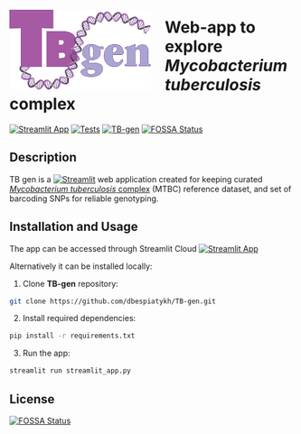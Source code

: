 <img align ="left" src=./assets/logo.svg width=250px style="padding-right: 25px; padding-top: 25px;">

# Web-app to explore _Mycobacterium tuberculosis_ complex

[![Streamlit App](https://static.streamlit.io/badges/streamlit_badge_black_white.svg)](https://tb-gen.streamlit.app)
[![Tests](https://github.com/dbespiatykh/TB-gen/actions/workflows/main.yml/badge.svg?branch=main)](https://github.com/dbespiatykh/TB-gen/actions/workflows/main.yml)
[![TB-gen](https://img.shields.io/endpoint?url=https://cloud.cypress.io/badge/simple/tsa7nt/main&style=flat&logo=cypress)](https://cloud.cypress.io/projects/tsa7nt/runs)
[![FOSSA Status](https://app.fossa.com/api/projects/git%2Bgithub.com%2Fdbespiatykh%2FTB-gen.svg?type=shield)](https://app.fossa.com/projects/git%2Bgithub.com%2Fdbespiatykh%2FTB-gen?ref=badge_shield)

## Description

TB gen is a [![Streamlit](https://img.shields.io/badge/-Streamlit-262730?logo=streamlit&style=flat)](https://streamlit.io/) web application created for keeping curated [_Mycobacterium tuberculosis_ complex](https://en.wikipedia.org/wiki/Mycobacterium_tuberculosis_complex) (MTBC) reference dataset, and set of barcoding SNPs for reliable genotyping.

## Installation and Usage

The app can be accessed through Streamlit Cloud [![Streamlit App](https://static.streamlit.io/badges/streamlit_badge_black_white.svg)](https://tb-gen.streamlit.app)

Alternatively it can be installed locally:

1. Clone **TB-gen** repository:

```bash
git clone https://github.com/dbespiatykh/TB-gen.git
```

2. Install required dependencies:

```bash
pip install -r requirements.txt
```

3. Run the app:

```bash
streamlit run streamlit_app.py
```


## License
[![FOSSA Status](https://app.fossa.com/api/projects/git%2Bgithub.com%2Fdbespiatykh%2FTB-gen.svg?type=large)](https://app.fossa.com/projects/git%2Bgithub.com%2Fdbespiatykh%2FTB-gen?ref=badge_large)